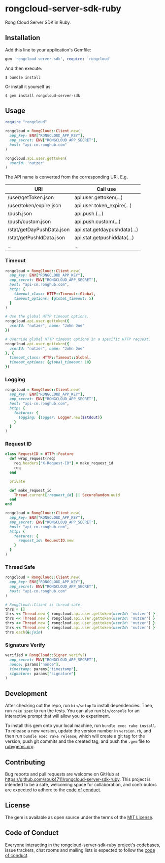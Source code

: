 # rongcloud-server-sdk-ruby

Rong Cloud Server SDK in Ruby.


## Installation

Add this line to your application's Gemfile:

```ruby
gem 'rongcloud-server-sdk', require: 'rongcloud'
```

And then execute:

    $ bundle install

Or install it yourself as:

    $ gem install rongcloud-server-sdk


## Usage

```ruby
require "rongcloud"

rongcloud = RongCloud::Client.new(
  app_key: ENV["RONGCLOUD_APP_KEY"],
  app_secret: ENV["RONGCLOUD_APP_SECRET"],
  host: "api-cn.ronghub.com"
)

rongcloud.api.user.gettoken(
  userId: 'nutzer'
)
```

The API name is converted from the corresponding URI, E.g.

| URI                        | Call use                     |
|----------------------------|------------------------------|
| /user/getToken.json        | api.user.gettoken(...)       |
| /user/token/expire.json    | api.user.token\_expire(...)  |
| /push.json                 | api.push.(...)               |
| /push/custom.json          | api.push.custom(...)         |
| /stat/getDayPushData.json  | api.stat.getdaypushdata(...) |
| /stat/getPushIdData.json   | api.stat.getpushiddata(...)  |
| ...                        | ...                          |

### Timeout

```ruby
rongcloud = RongCloud::Client.new(
  app_key: ENV["RONGCLOUD_APP_KEY"],
  app_secret: ENV["RONGCLOUD_APP_SECRET"],
  host: "api-cn.ronghub.com",
  http: {
    timeout_class: HTTP::Timeout::Global,
    timeout_options: {global_timeout: 5}
  }
)

# Use the global HTTP timeout options.
rongcloud.api.user.gettoken({
  userId: "nutzer", name: "John Doe"
})

# Override global HTTP timeout options in a specific HTTP request.
rongcloud.api.user.gettoken({
  userId: "nutzer", name: "John Doe"
}, {
  timeout_class: HTTP::Timeout::Global,
  timeout_options: {global_timeout: 10}
})
```

### Logging

```ruby
rongcloud = RongCloud::Client.new(
  app_key: ENV["RONGCLOUD_APP_KEY"],
  app_secret: ENV["RONGCLOUD_APP_SECRET"],
  host: "api-cn.ronghub.com",
  http: {
    features: {
      logging: {logger: Logger.new($stdout)}
    }
  }
)
```

### Request ID

```ruby
class RequestID < HTTP::Feature
  def wrap_request(req)
    req.headers["X-Request-ID"] = make_request_id
    req
  end

  private

  def make_request_id
    Thread.current[:request_id] || SecureRandom.uuid
  end
end

rongcloud = RongCloud::Client.new(
  app_key: ENV["RONGCLOUD_APP_KEY"],
  app_secret: ENV["RONGCLOUD_APP_SECRET"],
  host: "api-cn.ronghub.com",
  http: {
    features: {
      request_id: RequestID.new
    }
  }
)
```

### Thread Safe

```ruby
rongcloud = RongCloud::Client.new(
  app_key: ENV["RONGCLOUD_APP_KEY"],
  app_secret: ENV["RONGCLOUD_APP_SECRET"],
  host: "api-cn.ronghub.com"
)

# RongCloud::Client is thread-safe.
thrs = []
thrs << Thread.new { rongcloud.api.user.gettoken(userId: 'nutzer') }
thrs << Thread.new { rongcloud.api.user.gettoken(userId: 'nutzer') }
thrs << Thread.new { rongcloud.api.user.gettoken(userId: 'nutzer') }
thrs << Thread.new { rongcloud.api.user.gettoken(userId: 'nutzer') }
thrs.each(&:join)
```

### Signature Verify

```ruby
verified = RongCloud::Signer.verify?(
  app_secret: ENV["RONGCLOUD_APP_SECRET"],
  nonce: params["nonce"],
  timestamp: params["timestamp"],
  signature: params["signature"]
)
```


## Development

After checking out the repo, run `bin/setup` to install dependencies. Then, run `rake spec` to run the tests. You can also run `bin/console` for an interactive prompt that will allow you to experiment.

To install this gem onto your local machine, run `bundle exec rake install`. To release a new version, update the version number in `version.rb`, and then run `bundle exec rake release`, which will create a git tag for the version, push git commits and the created tag, and push the `.gem` file to [rubygems.org](https://rubygems.org).


## Contributing

Bug reports and pull requests are welcome on GitHub at https://github.com/souk4711/rongcloud-server-sdk-ruby. This project is intended to be a safe, welcoming space for collaboration, and contributors are expected to adhere to the [code of conduct](https://github.com/souk4711/rongcloud-server-sdk-ruby/blob/main/CODE_OF_CONDUCT.md).


## License

The gem is available as open source under the terms of the [MIT License](https://opensource.org/licenses/MIT).


## Code of Conduct

Everyone interacting in the rongcloud-server-sdk-ruby project's codebases, issue trackers, chat rooms and mailing lists is expected to follow the [code of conduct](https://github.com/souk4711/rongcloud-server-sdk-ruby/blob/main/CODE_OF_CONDUCT.md).

